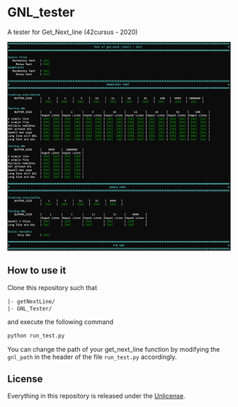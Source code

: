 # GNL_tester
A tester for Get_Next_line (42cursus - 2020)

![screenshot](./GNL_Tester.png)

## How to use it

Clone this repository such that
```
|- getNextLine/
|- GNL_Tester/
```
and execute the following command
```bash
python run_test.py
```
You can change the path of your get_next_line function by modifying the ```gnl_path``` in the header of the file ```run_test.py``` accordingly.

## License

Everything in this repository is released under the [Unlicense](https://github.com/maxdesalle/42/blob/main/LICENSE).
